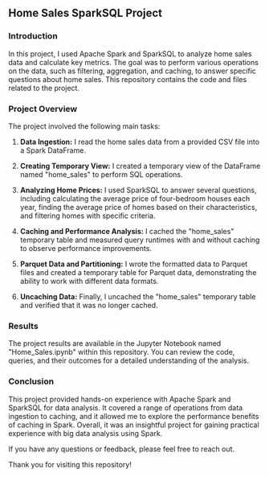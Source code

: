 ## Home Sales SparkSQL Project

### Introduction

In this project, I used Apache Spark and SparkSQL to analyze home sales data and calculate key metrics. The goal was to perform various operations on the data, such as filtering, aggregation, and caching, to answer specific questions about home sales. This repository contains the code and files related to the project.

### Project Overview

The project involved the following main tasks:

1. **Data Ingestion:** I read the home sales data from a provided CSV file into a Spark DataFrame.

2. **Creating Temporary View:** I created a temporary view of the DataFrame named "home_sales" to perform SQL operations.

3. **Analyzing Home Prices:** I used SparkSQL to answer several questions, including calculating the average price of four-bedroom houses each year, finding the average price of homes based on their characteristics, and filtering homes with specific criteria.

4. **Caching and Performance Analysis:** I cached the "home_sales" temporary table and measured query runtimes with and without caching to observe performance improvements.

5. **Parquet Data and Partitioning:** I wrote the formatted data to Parquet files and created a temporary table for Parquet data, demonstrating the ability to work with different data formats.

6. **Uncaching Data:** Finally, I uncached the "home_sales" temporary table and verified that it was no longer cached.

### Results

The project results are available in the Jupyter Notebook named "Home_Sales.ipynb" within this repository. You can review the code, queries, and their outcomes for a detailed understanding of the analysis.

### Conclusion

This project provided hands-on experience with Apache Spark and SparkSQL for data analysis. It covered a range of operations from data ingestion to caching, and it allowed me to explore the performance benefits of caching in Spark. Overall, it was an insightful project for gaining practical experience with big data analysis using Spark.

If you have any questions or feedback, please feel free to reach out. 

Thank you for visiting this repository!
